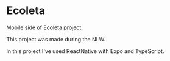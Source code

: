 # Ecoleta
Mobile side of Ecoleta project.

This project was made during the NLW.

In this project I've used ReactNative with Expo and TypeScript.